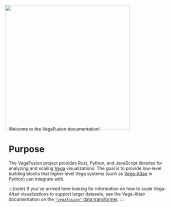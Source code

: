 <img 
    src="https://user-images.githubusercontent.com/15064365/213880036-3d28c1b6-5b76-47c4-a010-2a623522c9f2.svg"
    width=400px,
    style="margin-left:-12px;margin-bottom:-26px">

Welcome to the VegaFusion documentation! 

# Purpose

The VegaFusion project provides Rust, Python, and JavaScript libraries for analyzing and scaling [Vega](https://vega.github.io/vega/) visualizations. The goal is to provide low-level building blocks that higher level Vega systems (such as [Vega-Altair](https://altair-viz.github.io/) in Python) can integrate with.

:::{note}
If you've arrived here looking for information on how to scale Vega-Altair visualizations to support larger datasets, see the Vega-Altair documentation on the [`"vegafusion"` data transformer](https://altair-viz.github.io/user_guide/large_datasets.html#vegafusion-data-transformer).
:::
